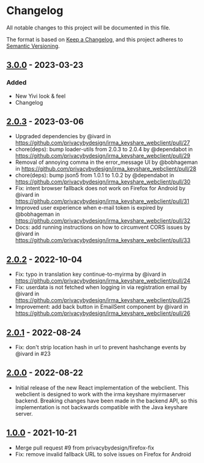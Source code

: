 # Changelog
All notable changes to this project will be documented in this file.

The format is based on [Keep a Changelog](https://keepachangelog.com/en/1.0.0/),
and this project adheres to [Semantic Versioning](https://semver.org/spec/v2.0.0.html).

## [3.0.0] - 2023-03-23
### Added
- New Yivi look & feel
- Changelog

## [2.0.3] - 2023-03-06
- Upgraded dependencies by @ivard in https://github.com/privacybydesign/irma_keyshare_webclient/pull/27
- chore(deps): bump loader-utils from 2.0.3 to 2.0.4 by @dependabot in https://github.com/privacybydesign/irma_keyshare_webclient/pull/29
- Removal of annoying comma in the error_message UI  by @bobhageman in https://github.com/privacybydesign/irma_keyshare_webclient/pull/28
- chore(deps): bump json5 from 1.0.1 to 1.0.2 by @dependabot in https://github.com/privacybydesign/irma_keyshare_webclient/pull/30
- Fix: intent browser fallback does not work on Firefox for Android by @ivard in https://github.com/privacybydesign/irma_keyshare_webclient/pull/31
- Improved user experience when e-mail token is expired by @bobhageman in https://github.com/privacybydesign/irma_keyshare_webclient/pull/32
- Docs: add running instructions on how to circumvent CORS issues by @ivard in https://github.com/privacybydesign/irma_keyshare_webclient/pull/33

## [2.0.2] - 2022-10-04
- Fix: typo in translation key continue-to-myirma by @ivard in https://github.com/privacybydesign/irma_keyshare_webclient/pull/24
- Fix: userdata is not fetched when logging in via registration email by @ivard in https://github.com/privacybydesign/irma_keyshare_webclient/pull/25
- Improvement: add back button in EmailSent component by @ivard in https://github.com/privacybydesign/irma_keyshare_webclient/pull/26

## [2.0.1] - 2022-08-24
- Fix: don't strip location hash in url to prevent hashchange events by @ivard in #23

## [2.0.0] - 2022-08-22
- Initial release of the new React implementation of the webclient. This webclient is designed to work with the irma keyshare myirmaserver backend. Breaking changes have been made in the backend API, so this implementation is not backwards compatible with the Java keyshare server.

## [1.0.0] - 2021-10-21
- Merge pull request #9 from privacybydesign/firefox-fix
- Fix: remove invalid fallback URL to solve issues on Firefox for Android

[3.0.0]: https://github.com/privacybydesign/irma_keyshare_webclient/compare/v2.0.3...v3.0.0
[2.0.3]: https://github.com/privacybydesign/irma_keyshare_webclient/compare/v2.0.2...v2.0.3
[2.0.2]: https://github.com/privacybydesign/irma_keyshare_webclient/compare/v2.0.1...v2.0.2
[2.0.1]: https://github.com/privacybydesign/irma_keyshare_webclient/compare/v2.0.0...v2.0.1
[2.0.0]: https://github.com/privacybydesign/irma_keyshare_webclient/compare/v1.0.0...v2.0.0
[1.0.0]: https://github.com/privacybydesign/irma_keyshare_webclient/tree/v1.0.0
